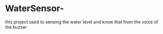 # WaterSensor-
this project used to sensing the water level and know that from the voice of the buzzer

